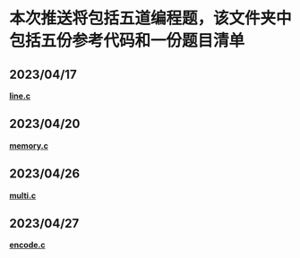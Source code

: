 # 本次推送将包括五道编程题，该文件夹中包括五份参考代码和一份题目清单

## **2023/04/17** 
**[line.c](https://github.com/MossDream/Data-Structure-Learning-C/blob/main/Episode%203/line.c)**
## **2023/04/20** 
**[memory.c](https://github.com/MossDream/Data-Structure-Learning-C/blob/main/Episode%203/memory.c)**
## **2023/04/26** 
**[multi.c](https://github.com/MossDream/Data-Structure-Learning-C/blob/main/Episode%203/multi.c)**
## **2023/04/27** 
**[encode.c](https://github.com/MossDream/Data-Structure-Learning-C/blob/main/Episode%203/encode.c)**
